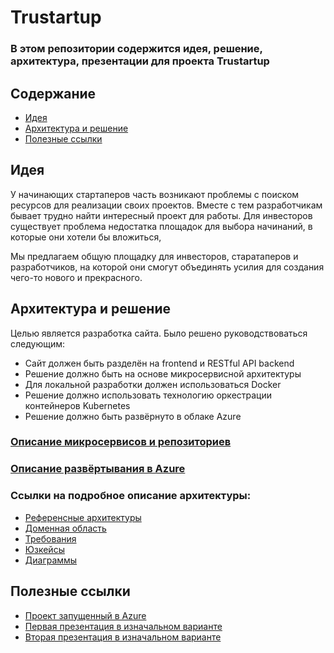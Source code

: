 # Trustartup

### В этом репозитории содержится идея, решение, архитектура, презентации для проекта Trustartup

## Содержание

-   [Идея](#идея)
-   [Архитектура и решение](#архитектура-и-решение)
-   [Полезные ссылки](#полезные-ссылки)

## Идея

У начинающих стартаперов часть возникают проблемы
с поиском ресурсов для реализации своих проектов.
Вместе с тем разработчикам бывает трудно найти
интересный проект для работы.
Для инвесторов существует проблема недостатка
площадок для выбора начинаний, в которые они хотели
бы вложиться,

Мы предлагаем общую площадку для инвесторов,
старатаперов и разработчиков, на которой они
смогут объединять усилия для создания чего-то
нового и прекрасного.

## Архитектура и решение

Целью является разработка сайта. Было решено руководствоваться следующим:

-   Сайт должен быть разделён на frontend и RESTful API backend
-   Решение должно быть на основе микросервисной архитектуры
-   Для локальной разработки должен использоваться Docker
-   Решение должно использовать технологию оркестрации контейнеров Kubernetes
-   Решение должно быть развёрнуто в облаке Azure

### [Описание микросервисов и репозиториев](microservices.md)

### [Описание развёртывания в Azure](azure.md)

### Ссылки на подробное описание архитектуры:

-   [Референсные архитектуры](reference.md)
-   [Доменная область](domain.md)
-   [Требования](requirements.md)
-   [Юзкейсы](use-cases.md)
-   [Диаграммы](diagrams.md)

## Полезные ссылки

-   [Проект запущенный в Azure](http://trustartup.northeurope.cloudapp.azure.com/)
-   [Первая презентация в изначальном варианте](documents/first_presentation.pdf)
-   [Вторая презентация в изначальном варианте](documents/second_presentation.pdf)
